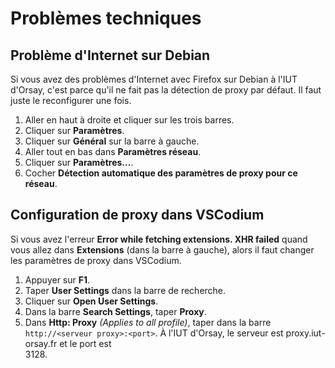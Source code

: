 <link href="../style.css" rel="stylesheet"></link>

# Problèmes techniques

## Problème d'Internet sur Debian

Si vous avez des problèmes d'Internet avec Firefox sur Debian à l'IUT d'Orsay, c'est parce qu'il ne fait pas la détection de proxy par défaut. Il faut juste le reconfigurer une fois.
1. Aller en haut à droite et cliquer sur les trois barres.
2. Cliquer sur **Paramètres**.
3. Cliquer sur **Général** sur la barre à gauche.
4. Aller tout en bas dans **Paramètres réseau**.
5. Cliquer sur **Paramètres...**.
6. Cocher **Détection automatique des paramètres de proxy pour ce réseau**.

## Configuration de proxy dans VSCodium

Si vous avez l'erreur **Error while fetching extensions. XHR failed** quand vous allez dans **Extensions** (dans la barre à gauche), alors il faut changer les paramètres de proxy dans VSCodium.
1. Appuyer sur **F1**.
2. Taper **User Settings** dans la barre de recherche.
3. Cliquer sur **Open User Settings**.
4. Dans la barre **Search Settings**, taper **Proxy**.
5. Dans **Http: Proxy** *(Applies to all profile)*, taper dans la barre `http://<serveur proxy>:<port>`. À l'IUT d'Orsay, le serveur est proxy.iut-orsay.fr et le port est <div class="spoiler">3128.</div>
